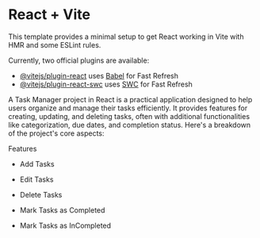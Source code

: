 # React + Vite

This template provides a minimal setup to get React working in Vite with HMR and some ESLint rules.

Currently, two official plugins are available:

- [@vitejs/plugin-react](https://github.com/vitejs/vite-plugin-react/blob/main/packages/plugin-react/README.md) uses [Babel](https://babeljs.io/) for Fast Refresh
- [@vitejs/plugin-react-swc](https://github.com/vitejs/vite-plugin-react-swc) uses [SWC](https://swc.rs/) for Fast Refresh



A Task Manager project in React is a practical application designed to help users organize and manage their tasks efficiently. It provides features for creating, updating, and deleting tasks, often with additional functionalities like categorization, due dates, and completion status. Here's a breakdown of the project's core aspects:

Features

  * Add Tasks

  * Edit Tasks

  * Delete Tasks

  * Mark Tasks as Completed

  * Mark Tasks as InCompleted
